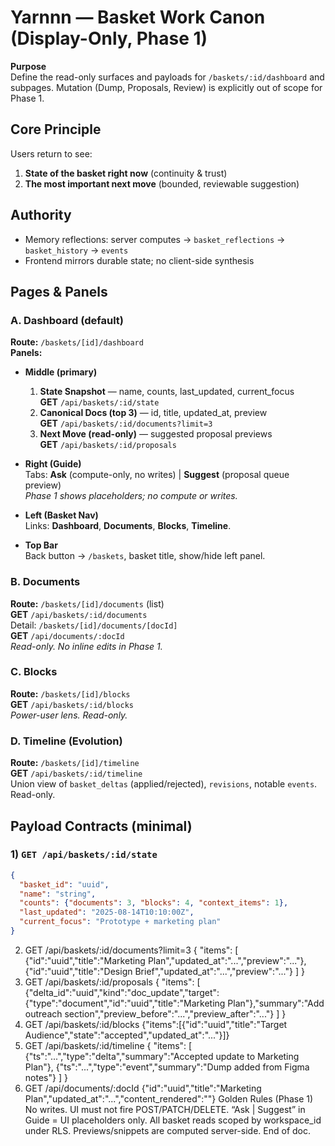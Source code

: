 # Yarnnn — Basket Work Canon (Display-Only, Phase 1)

**Purpose**  
Define the read-only surfaces and payloads for `/baskets/:id/dashboard` and subpages. Mutation (Dump, Proposals, Review) is explicitly out of scope for Phase 1.

## Core Principle
Users return to see:
1) **State of the basket right now** (continuity & trust)  
2) **The most important next move** (bounded, reviewable suggestion)

## Authority
- Memory reflections: server computes → `basket_reflections` → `basket_history` → `events`
- Frontend mirrors durable state; no client-side synthesis

## Pages & Panels

### A. Dashboard (default)
**Route:** `/baskets/[id]/dashboard`  
**Panels:**
- **Middle (primary)**
  1. **State Snapshot** — name, counts, last_updated, current_focus  
     **GET** `/api/baskets/:id/state`
  2. **Canonical Docs (top 3)** — id, title, updated_at, preview  
     **GET** `/api/baskets/:id/documents?limit=3`
  3. **Next Move (read-only)** — suggested proposal previews  
     **GET** `/api/baskets/:id/proposals`

- **Right (Guide)**  
  Tabs: **Ask** (compute-only, no writes) | **Suggest** (proposal queue preview)  
  *Phase 1 shows placeholders; no compute or writes.*

- **Left (Basket Nav)**  
  Links: **Dashboard**, **Documents**, **Blocks**, **Timeline**.

- **Top Bar**  
  Back button → `/baskets`, basket title, show/hide left panel.

### B. Documents
**Route:** `/baskets/[id]/documents` (list)  
**GET** `/api/baskets/:id/documents`  
Detail: `/baskets/[id]/documents/[docId]`  
**GET** `/api/documents/:docId`  
*Read-only. No inline edits in Phase 1.*

### C. Blocks
**Route:** `/baskets/[id]/blocks`  
**GET** `/api/baskets/:id/blocks`  
*Power-user lens. Read-only.*

### D. Timeline (Evolution)
**Route:** `/baskets/[id]/timeline`  
**GET** `/api/baskets/:id/timeline`  
Union view of `basket_deltas` (applied/rejected), `revisions`, notable `events`. Read-only.

## Payload Contracts (minimal)

### 1) `GET /api/baskets/:id/state`
```json
{
  "basket_id": "uuid",
  "name": "string",
  "counts": {"documents": 3, "blocks": 4, "context_items": 1},
  "last_updated": "2025-08-14T10:10:00Z",
  "current_focus": "Prototype + marketing plan"
}
```
2) GET /api/baskets/:id/documents?limit=3
{
  "items": [
    {"id":"uuid","title":"Marketing Plan","updated_at":"...","preview":"..."},
    {"id":"uuid","title":"Design Brief","updated_at":"...","preview":"..."}
  ]
}
3) GET /api/baskets/:id/proposals
{
  "items": [
    {"delta_id":"uuid","kind":"doc_update","target":{"type":"document","id":"uuid","title":"Marketing Plan"},"summary":"Add outreach section","preview_before":"...","preview_after":"..."}
  ]
}
4) GET /api/baskets/:id/blocks
{"items":[{"id":"uuid","title":"Target Audience","state":"accepted","updated_at":"..."}]}
5) GET /api/baskets/:id/timeline
{
  "items": [
    {"ts":"...","type":"delta","summary":"Accepted update to Marketing Plan"},
    {"ts":"...","type":"event","summary":"Dump added from Figma notes"}
  ]
}
6) GET /api/documents/:docId
{"id":"uuid","title":"Marketing Plan","updated_at":"...","content_rendered":"<html or md preview>"}
Golden Rules (Phase 1)
No writes. UI must not fire POST/PATCH/DELETE.
“Ask | Suggest” in Guide = UI placeholders only.
All basket reads scoped by workspace_id under RLS.
Previews/snippets are computed server-side.
End of doc.
